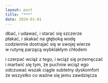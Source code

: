 ```yaml
---
layout: post
title: "***"
date: 2024-01-01
---
```


dbać, i udawać, i starać się szczerze  
płakać, i skakać na głęboką wodę  
codziennie dostrajać się w swojej wierze  
w rutynę parzącą wybklakłym chłodem

i czerpać wciąż z tego, i wciąż się przemęczać  
i martwić się tym, że puchnie wciąż ego  
odczuwać wszak ciągle subtelny dyskomfort  
że wszystko co ważne się jemu zawdzięcza